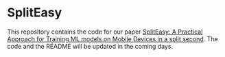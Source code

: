 # SplitEasy

This repository contains the code for our paper [SplitEasy: A Practical Approach for Training ML models on Mobile Devices in a split second](https://arxiv.org/abs/2011.04232). The code and the README will be updated in the coming days. 
